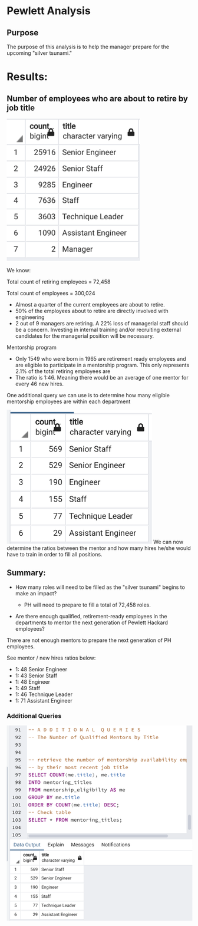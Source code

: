 # Pewlett Analysis

## Purpose
The purpose of this analysis is to help the manager prepare for the upcoming "silver tsunami."

# Results: 

## Number of employees who are about to retire by job title

![](Images/retiring_titles_results.png)

We know:

Total count of retiring employees = 72,458

Total count of employees = 300,024

- Almost a quarter of the current employees are about to retire.
- 50% of the employees about to retire are directly involved with engineering
- 2 out of 9 managers are retiring. A 22% loss of managerial staff should be a concern. Investing in internal training and/or recruiting external candidates for the managerial position will be necessary.

Mentorship program

- Only 1549 who were born in 1965 are retirement ready employees and are eligible to participate in a mentorship program. This only represents 2.1% of the total retiring employees are 
- The ratio is 1:46. Meaning there would be an average of one mentor for every 46 new hires.

One additional query we can use is to determine how many eligible mentorship employees are within each department

![](Images/mentorship_employees.png)
We can now determine the ratios between the mentor and how many hires he/she would have to train in order to fill all positions.

## Summary: 

- How many roles will need to be filled as the "silver tsunami" begins to make an impact?
    - PH will need to prepare to fill a total of 72,458 roles.

- Are there enough qualified, retirement-ready employees in the departments to mentor the next generation of Pewlett Hackard employees?

There are not enough mentors to prepare the next generation of PH employees.

See mentor / new hires ratios below:
- 1: 48 Senior Engineer
- 1: 43 Senior Staff
- 1: 48 Engineer
- 1: 49 Staff
- 1: 46 Technique Leader
- 1: 71 Assistant Engineer


### Additional Queries

![](Images/additional_queries.png)

